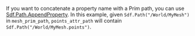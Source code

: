 If you want to concatenate a property name with a Prim path, you can use [Sdf.Path.AppendProperty](https://openusd.org/release/api/class_sdf_path.html#a94b67bfea8a8295271a32014b563d913). In this example, given `Sdf.Path("/World/MyMesh")` in `mesh_prim_path`, `points_attr_path` will contain `Sdf.Path("/World/MyMesh.points")`.